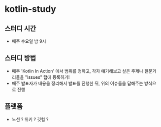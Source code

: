 # kotlin-study

## 스터디 시간
- 매주 수요일 밤 9시

## 스터디 방법
- 매주 'Kotlin In Action' 에서 범위를 정하고, 각자 얘기해보고 싶은 주제나 질문거리들을 "Issues" 탭에 등록하기!
- 매주 발표자가 내용을 정리해서 발표를 진행한 뒤, 위의 이슈들을 답해주는 방식으로 진행

## 플랫폼
- 노션 ? 위키 ? 깃헙 ?
